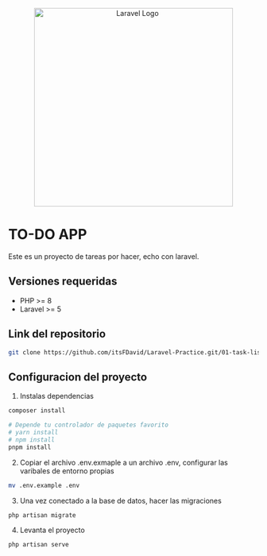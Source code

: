<p align="center"><a href="https://laravel.com" target="_blank"><img src="https://raw.githubusercontent.com/laravel/art/master/logo-lockup/5%20SVG/2%20CMYK/1%20Full%20Color/laravel-logolockup-cmyk-red.svg" width="400" alt="Laravel Logo"></a></p>

# TO-DO APP

Este es un proyecto de tareas por hacer, echo con laravel.

## Versiones requeridas

-   PHP >= 8
-   Laravel >= 5

## Link del repositorio

```bash
git clone https://github.com/itsFDavid/Laravel-Practice.git/01-task-list
```

## Configuracion del proyecto

1. Instalas dependencias

```bash
composer install

# Depende tu controlador de paquetes favorito
# yarn install
# npm install
pnpm install

```

2. Copiar el archivo .env.exmaple a un archivo .env, configurar las varibales de entorno propias

```bash
mv .env.example .env
```

3. Una vez conectado a la base de datos, hacer las migraciones

```bash
php artisan migrate
```

4. Levanta el proyecto

```bash
php artisan serve
```
